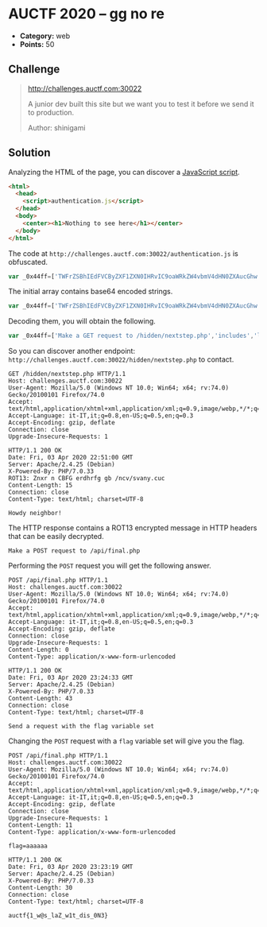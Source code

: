 # AUCTF 2020 – gg no re

* **Category:** web
* **Points:** 50

## Challenge

> http://challenges.auctf.com:30022
> 
> A junior dev built this site but we want you to test it before we send it to production.
> 
> Author: shinigami

## Solution

Analyzing the HTML of the page, you can discover a [JavaScript script](authentication.js).

```html
<html>
  <head>
    <script>authentication.js</script>
  </head>
  <body>
    <center><h1>Nothing to see here</h1></center>
  </body>
</html>
```

The code at `http://challenges.auctf.com:30022/authentication.js` is obfuscated.

```javascript
var _0x44ff=['TWFrZSBhIEdFVCByZXF1ZXN0IHRvIC9oaWRkZW4vbmV4dHN0ZXAucGhw','aW5jbHVkZXM=','bGVuZ3Ro','bG9n'];(function(_0x43cf52,_0x44ff2a){var _0x2ad1c9=function(_0x175747){while(--_0x175747){_0x43cf52['push'](_0x43cf52['shift']());}};_0x2ad1c9(++_0x44ff2a);}(_0x44ff,0x181));var _0x2ad1=function(_0x43cf52,_0x44ff2a){_0x43cf52=_0x43cf52-0x0;var _0x2ad1c9=_0x44ff[_0x43cf52];if(_0x2ad1['UmZuYF']===undefined){(function(){var _0x4760ee=function(){var _0x335dc0;try{_0x335dc0=Function('return\x20(function()\x20'+'{}.constructor(\x22return\x20this\x22)(\x20)'+');')();}catch(_0x3b3b3e){_0x335dc0=window;}return _0x335dc0;};var _0x1ecd5c=_0x4760ee();var _0x51e136='ABCDEFGHIJKLMNOPQRSTUVWXYZabcdefghijklmnopqrstuvwxyz0123456789+/=';_0x1ecd5c['atob']||(_0x1ecd5c['atob']=function(_0x218781){var _0x1c7e70=String(_0x218781)['replace'](/=+$/,'');var _0x1fccf7='';for(var _0x2ca4ce=0x0,_0x55266e,_0x546327,_0x17b8a3=0x0;_0x546327=_0x1c7e70['charAt'](_0x17b8a3++);~_0x546327&&(_0x55266e=_0x2ca4ce%0x4?_0x55266e*0x40+_0x546327:_0x546327,_0x2ca4ce++%0x4)?_0x1fccf7+=String['fromCharCode'](0xff&_0x55266e>>(-0x2*_0x2ca4ce&0x6)):0x0){_0x546327=_0x51e136['indexOf'](_0x546327);}return _0x1fccf7;});}());_0x2ad1['hdhzHi']=function(_0x5d9b5f){var _0x24b0b1=atob(_0x5d9b5f);var _0x5c5f21=[];for(var _0x390988=0x0,_0xd8eac0=_0x24b0b1['length'];_0x390988<_0xd8eac0;_0x390988++){_0x5c5f21+='%'+('00'+_0x24b0b1['charCodeAt'](_0x390988)['toString'](0x10))['slice'](-0x2);}return decodeURIComponent(_0x5c5f21);};_0x2ad1['wrYKfR']={};_0x2ad1['UmZuYF']=!![];}var _0x175747=_0x2ad1['wrYKfR'][_0x43cf52];if(_0x175747===undefined){_0x2ad1c9=_0x2ad1['hdhzHi'](_0x2ad1c9);_0x2ad1['wrYKfR'][_0x43cf52]=_0x2ad1c9;}else{_0x2ad1c9=_0x175747;}return _0x2ad1c9;};function authenticate(_0x335dc0){if(validate(_0x335dc0)){console[_0x2ad1('0x2')](_0x2ad1('0x3'));}};function validate(_0x3b3b3e){return _0x3b3b3e[_0x2ad1('0x1')]>=0x5&&_0x3b3b3e[_0x2ad1('0x0')]('$');}
```

The initial array contains base64 encoded strings.

```javascript
var _0x44ff=['TWFrZSBhIEdFVCByZXF1ZXN0IHRvIC9oaWRkZW4vbmV4dHN0ZXAucGhw','aW5jbHVkZXM=','bGVuZ3Ro','bG9n'];
```

Decoding them, you will obtain the following.

```javascript
var _0x44ff=['Make a GET request to /hidden/nextstep.php','includes','length','log'];
```

So you can discover another endpoint: `http://challenges.auctf.com:30022/hidden/nextstep.php` to contact.

```
GET /hidden/nextstep.php HTTP/1.1
Host: challenges.auctf.com:30022
User-Agent: Mozilla/5.0 (Windows NT 10.0; Win64; x64; rv:74.0) Gecko/20100101 Firefox/74.0
Accept: text/html,application/xhtml+xml,application/xml;q=0.9,image/webp,*/*;q=0.8
Accept-Language: it-IT,it;q=0.8,en-US;q=0.5,en;q=0.3
Accept-Encoding: gzip, deflate
Connection: close
Upgrade-Insecure-Requests: 1

HTTP/1.1 200 OK
Date: Fri, 03 Apr 2020 22:51:00 GMT
Server: Apache/2.4.25 (Debian)
X-Powered-By: PHP/7.0.33
ROT13: Znxr n CBFG erdhrfg gb /ncv/svany.cuc
Content-Length: 15
Connection: close
Content-Type: text/html; charset=UTF-8

Howdy neighbor!
```

The HTTP response contains a ROT13 encrypted message in HTTP headers that can be easily decrypted.

```
Make a POST request to /api/final.php
```

Performing the `POST` request you will get the following answer.

```
POST /api/final.php HTTP/1.1
Host: challenges.auctf.com:30022
User-Agent: Mozilla/5.0 (Windows NT 10.0; Win64; x64; rv:74.0) Gecko/20100101 Firefox/74.0
Accept: text/html,application/xhtml+xml,application/xml;q=0.9,image/webp,*/*;q=0.8
Accept-Language: it-IT,it;q=0.8,en-US;q=0.5,en;q=0.3
Accept-Encoding: gzip, deflate
Connection: close
Upgrade-Insecure-Requests: 1
Content-Length: 0
Content-Type: application/x-www-form-urlencoded

HTTP/1.1 200 OK
Date: Fri, 03 Apr 2020 23:24:33 GMT
Server: Apache/2.4.25 (Debian)
X-Powered-By: PHP/7.0.33
Content-Length: 43
Connection: close
Content-Type: text/html; charset=UTF-8

Send a request with the flag variable set 
```

Changing the `POST` request with a `flag` variable set will give you the flag.

```
POST /api/final.php HTTP/1.1
Host: challenges.auctf.com:30022
User-Agent: Mozilla/5.0 (Windows NT 10.0; Win64; x64; rv:74.0) Gecko/20100101 Firefox/74.0
Accept: text/html,application/xhtml+xml,application/xml;q=0.9,image/webp,*/*;q=0.8
Accept-Language: it-IT,it;q=0.8,en-US;q=0.5,en;q=0.3
Accept-Encoding: gzip, deflate
Connection: close
Upgrade-Insecure-Requests: 1
Content-Length: 11
Content-Type: application/x-www-form-urlencoded

flag=aaaaaa

HTTP/1.1 200 OK
Date: Fri, 03 Apr 2020 23:23:19 GMT
Server: Apache/2.4.25 (Debian)
X-Powered-By: PHP/7.0.33
Content-Length: 30
Connection: close
Content-Type: text/html; charset=UTF-8

auctf{1_w@s_laZ_w1t_dis_0N3} 
```